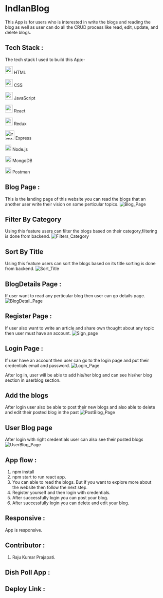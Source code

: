 # IndIanBlog

This App is for users who is interested in write the blogs and reading the blog as well as user can do all the CRUD process like read, edit, update, and delete blogs.


## Tech Stack :
The tech stack I used to build this App:-

<img src="https://cdn-icons-png.flaticon.com/512/226/226269.png" width=25/> <span>HTML</span>

<img src="https://cdn-icons-png.flaticon.com/512/732/732190.png" width=25 /> <span>CSS</span>

<img src="https://cdn-icons-png.flaticon.com/512/1199/1199124.png" width=25/> <span>JavaScript</span>

<img src="https://www.vectorlogo.zone/logos/reactjs/reactjs-icon.svg" width=25 /> <span>React</span>

<img src="https://uxwing.com/wp-content/themes/uxwing/download/brands-and-social-media/redux-icon.png" width=25 /> <span>Redux</span>

<img src="https://www.vectorlogo.zone/logos/expressjs/expressjs-icon.svg" alt="express" width="30" height="30"/>  <span>Express</span>

<img src="https://www.vectorlogo.zone/logos/nodejs/nodejs-icon.svg" alt="nodejs" width="20" height="20"/> <span>Node.js</span>

<img src="https://www.vectorlogo.zone/logos/mongodb/mongodb-icon.svg" width="20" height="20"/>  <span>MongoDB</span>

<img src="https://www.vectorlogo.zone/logos/getpostman/getpostman-icon.svg" width="20" height="20"/>  <span>Postman</span>


## Blog Page :
This is the landing page of this website you can read the blogs that an another user write their vision on some perticular topics.
![Blog_Page](https://github.com/Raju-16/react-dishpoll/blob/main/dishpoll/src/Image/Home.png?raw=true)

## Filter By Category
Using this feature users can filter the blogs based on their category,filtering is done from backend.
![Filters_Category](https://github.com/Raju-16/react-dishpoll/blob/main/dishpoll/src/Image/Home.png?raw=true)

## Sort By Title
Using this feature users can sort the blogs based on its title sorting is done from backend.
![Sort_Title](https://github.com/Raju-16/react-dishpoll/blob/main/dishpoll/src/Image/Home.png?raw=true)

## BlogDetails Page :
If user want to read any perticular blog then user can go details page.
![BlogDetail_Page](https://github.com/Raju-16/react-dishpoll/blob/main/dishpoll/src/Image/Login.png?raw=true)

## Register Page :
If user also want to write an article and share own thought about any topic then user must have an account.
![Sign_page](https://github.com/Raju-16/react-dishpoll/blob/main/dishpoll/src/Image/Login.png?raw=true)

## Login Page :
If user have an account then user can go to the login page and put their credentials email and password.
![Login_Page](https://github.com/Raju-16/react-dishpoll/blob/main/dishpoll/src/Image/Login.png?raw=true)

After log in, user will be able to add his/her blog and can see his/her blog section in userblog section.

## Add the blogs
After login user also be able to post their new blogs and also able to delete and edit their posted blog in the past
![PostBlog_Page](https://github.com/Raju-16/react-dishpoll/blob/main/dishpoll/src/Image/Login.png?raw=true)

## User Blog page
After login with right credentials user can also see their posted blogs
![UserBlog_Page](https://github.com/Raju-16/react-dishpoll/blob/main/dishpoll/src/Image/Login.png?raw=true)

## App flow :
1. npm install
2. npm start to run react app.
3. You can able to read the blogs. But if you want to explore more about the website then follow the next step.
4. Register yourself and then login with  credentials.
5. After successfully login you can post your blog.
6. After successfully login you can delete and edit your blog.


## Responsive :
App is responsive.


## Contributor :
1. Raju Kumar Prajapati.


## Dish Poll App :



## Deploy Link :

